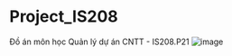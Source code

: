 # Project_IS208
Đồ án môn học Quản lý dự án CNTT - IS208.P21
![image](https://github.com/user-attachments/assets/220afcf7-c150-4ab6-91e1-327d06bba720)

